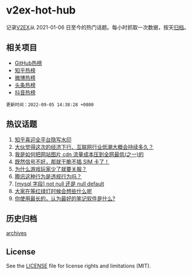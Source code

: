 # v2ex-hot-hub

 记录[V2EX](https://www.v2ex.com/)从 2021-01-06 日至今的热门话题。每小时抓取一次数据，按天[归档](archives)。
 
 ## 相关项目

- [GitHub热榜](https://github.com/snaildev/github-hot-hub)
- [知乎热榜](https://github.com/snaildev/zhihu-hot-hub)
- [微博热榜](https://github.com/snaildev/weibo-hot-hub)
- [头条热榜](https://github.com/snaildev/toutiao-hot-hub)
- [抖音热榜](https://github.com/snaildev/douyin-hot-hub)


 `更新时间：2022-09-05 14:38:28 +0800`

## 热议话题

1. [知乎喜迎全平台隐写水印](https://www.v2ex.com/t/877614)
1. [大伙觉得这次的经济下行、互联网行业低潮大概会持续多久？](https://www.v2ex.com/t/877746)
1. [我是如何把网站图片 cdn 流量成本压到全网最低(之一)的](https://www.v2ex.com/t/877718)
1. [既然信号不好，那就干脆不插 SIM 卡了！](https://www.v2ex.com/t/877634)
1. [为什么游戏玩家少了就要关服？](https://www.v2ex.com/t/877671)
1. [腾讯这种行为是违规行为吗？](https://www.v2ex.com/t/877717)
1. [[mysql 字段] not null 还是 null default](https://www.v2ex.com/t/877652)
1. [大家在等红绿灯时候会想些什么呢](https://www.v2ex.com/t/877723)
1. [你使用最长的，认为最好的笔记软件是什么?](https://www.v2ex.com/t/877756)

## 历史归档

[archives](archives)

## License

See the [LICENSE](LICENSE) file for license rights and limitations (MIT).
